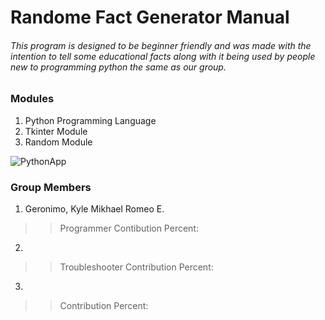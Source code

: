 # Randome Fact Generator Manual

###### This program is designed to be beginner friendly and was made with the intention to tell some educational facts along with it being used by people new to programming python the same as our group. 



### Modules

1. Python Programming Language
2. Tkinter Module
3. Random Module

![PythonApp](https://github.com/SinMurasaki/Python-Random-Fact-Generator/assets/129580972/f7a8f8cf-ac01-4891-a6c1-987c4150028f)

### Group Members

1. Geronimo, Kyle Mikhael Romeo E. 
>> Programmer Contibution Percent: 
2. 
>> Troubleshooter Contribution Percent:
3. 
>>  Contribution Percent:
